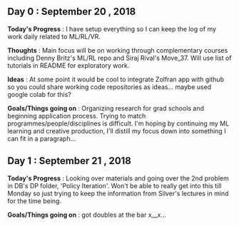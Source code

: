 ## Day 0 : September 20 , 2018

**Today's Progress** : I have setup everything so I can keep the log of my work daily related to ML/RL/VR.

**Thoughts** : Main focus will be on working through complementary courses including Denny Britz's ML/RL repo and Siraj Rival's Move_37. Will use list of tutorials in README for exploratory work.

**Ideas** : At some point it would be cool to integrate Zolfran app with github so you could share working code repositories as ideas... maybe used google colab for this?

**Goals/Things going on** : Organizing research for grad schools and beginning application process. Trying to match programmes/people/disciplines is difficult. I'm hoping by continuing my ML learning and creative production, I'll distill my focus down into something I can fit in a paragraph...

## Day 1 : September 21 , 2018

**Today's Progress** : Looking over materials and going over the 2nd problem in DB's DP folder, 'Policy Iteration'. Won't be able to really get into this till Monday so just trying to keep the information from
Silver's lectures in mind for the time being.


**Goals/Things going on** : got doubles at the bar x__x...

